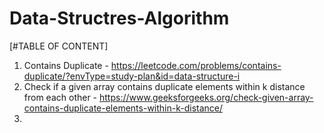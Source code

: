 # Data-Structres-Algorithm

[#TABLE OF CONTENT]
1. Contains Duplicate - https://leetcode.com/problems/contains-duplicate/?envType=study-plan&id=data-structure-i
2. Check if a given array contains duplicate elements within k distance from each other - https://www.geeksforgeeks.org/check-given-array-contains-duplicate-elements-within-k-distance/
3. 
